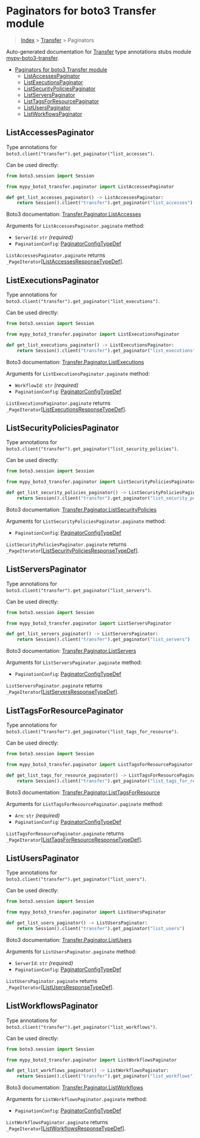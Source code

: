 <a id="paginators-for-boto3-transfer-module"></a>

# Paginators for boto3 Transfer module

> [Index](../README.md) > [Transfer](./README.md) > Paginators

Auto-generated documentation for
[Transfer](https://boto3.amazonaws.com/v1/documentation/api/latest/reference/services/transfer.html#Transfer)
type annotations stubs module
[mypy-boto3-transfer](https://pypi.org/project/mypy-boto3-transfer/).

- [Paginators for boto3 Transfer module](#paginators-for-boto3-transfer-module)
  - [ListAccessesPaginator](#listaccessespaginator)
  - [ListExecutionsPaginator](#listexecutionspaginator)
  - [ListSecurityPoliciesPaginator](#listsecuritypoliciespaginator)
  - [ListServersPaginator](#listserverspaginator)
  - [ListTagsForResourcePaginator](#listtagsforresourcepaginator)
  - [ListUsersPaginator](#listuserspaginator)
  - [ListWorkflowsPaginator](#listworkflowspaginator)

<a id="listaccessespaginator"></a>

## ListAccessesPaginator

Type annotations for `boto3.client("transfer").get_paginator("list_accesses")`.

Can be used directly:

```python
from boto3.session import Session

from mypy_boto3_transfer.paginator import ListAccessesPaginator

def get_list_accesses_paginator() -> ListAccessesPaginator:
    return Session().client("transfer").get_paginator("list_accesses")
```

Boto3 documentation:
[Transfer.Paginator.ListAccesses](https://boto3.amazonaws.com/v1/documentation/api/latest/reference/services/transfer.html#Transfer.Paginator.ListAccesses)

Arguments for `ListAccessesPaginator.paginate` method:

- `ServerId`: `str` *(required)*
- `PaginationConfig`:
  [PaginatorConfigTypeDef](./type_defs.md#paginatorconfigtypedef)

`ListAccessesPaginator.paginate` returns
`_PageIterator`\[[ListAccessesResponseTypeDef](./type_defs.md#listaccessesresponsetypedef)\].

<a id="listexecutionspaginator"></a>

## ListExecutionsPaginator

Type annotations for
`boto3.client("transfer").get_paginator("list_executions")`.

Can be used directly:

```python
from boto3.session import Session

from mypy_boto3_transfer.paginator import ListExecutionsPaginator

def get_list_executions_paginator() -> ListExecutionsPaginator:
    return Session().client("transfer").get_paginator("list_executions")
```

Boto3 documentation:
[Transfer.Paginator.ListExecutions](https://boto3.amazonaws.com/v1/documentation/api/latest/reference/services/transfer.html#Transfer.Paginator.ListExecutions)

Arguments for `ListExecutionsPaginator.paginate` method:

- `WorkflowId`: `str` *(required)*
- `PaginationConfig`:
  [PaginatorConfigTypeDef](./type_defs.md#paginatorconfigtypedef)

`ListExecutionsPaginator.paginate` returns
`_PageIterator`\[[ListExecutionsResponseTypeDef](./type_defs.md#listexecutionsresponsetypedef)\].

<a id="listsecuritypoliciespaginator"></a>

## ListSecurityPoliciesPaginator

Type annotations for
`boto3.client("transfer").get_paginator("list_security_policies")`.

Can be used directly:

```python
from boto3.session import Session

from mypy_boto3_transfer.paginator import ListSecurityPoliciesPaginator

def get_list_security_policies_paginator() -> ListSecurityPoliciesPaginator:
    return Session().client("transfer").get_paginator("list_security_policies")
```

Boto3 documentation:
[Transfer.Paginator.ListSecurityPolicies](https://boto3.amazonaws.com/v1/documentation/api/latest/reference/services/transfer.html#Transfer.Paginator.ListSecurityPolicies)

Arguments for `ListSecurityPoliciesPaginator.paginate` method:

- `PaginationConfig`:
  [PaginatorConfigTypeDef](./type_defs.md#paginatorconfigtypedef)

`ListSecurityPoliciesPaginator.paginate` returns
`_PageIterator`\[[ListSecurityPoliciesResponseTypeDef](./type_defs.md#listsecuritypoliciesresponsetypedef)\].

<a id="listserverspaginator"></a>

## ListServersPaginator

Type annotations for `boto3.client("transfer").get_paginator("list_servers")`.

Can be used directly:

```python
from boto3.session import Session

from mypy_boto3_transfer.paginator import ListServersPaginator

def get_list_servers_paginator() -> ListServersPaginator:
    return Session().client("transfer").get_paginator("list_servers")
```

Boto3 documentation:
[Transfer.Paginator.ListServers](https://boto3.amazonaws.com/v1/documentation/api/latest/reference/services/transfer.html#Transfer.Paginator.ListServers)

Arguments for `ListServersPaginator.paginate` method:

- `PaginationConfig`:
  [PaginatorConfigTypeDef](./type_defs.md#paginatorconfigtypedef)

`ListServersPaginator.paginate` returns
`_PageIterator`\[[ListServersResponseTypeDef](./type_defs.md#listserversresponsetypedef)\].

<a id="listtagsforresourcepaginator"></a>

## ListTagsForResourcePaginator

Type annotations for
`boto3.client("transfer").get_paginator("list_tags_for_resource")`.

Can be used directly:

```python
from boto3.session import Session

from mypy_boto3_transfer.paginator import ListTagsForResourcePaginator

def get_list_tags_for_resource_paginator() -> ListTagsForResourcePaginator:
    return Session().client("transfer").get_paginator("list_tags_for_resource")
```

Boto3 documentation:
[Transfer.Paginator.ListTagsForResource](https://boto3.amazonaws.com/v1/documentation/api/latest/reference/services/transfer.html#Transfer.Paginator.ListTagsForResource)

Arguments for `ListTagsForResourcePaginator.paginate` method:

- `Arn`: `str` *(required)*
- `PaginationConfig`:
  [PaginatorConfigTypeDef](./type_defs.md#paginatorconfigtypedef)

`ListTagsForResourcePaginator.paginate` returns
`_PageIterator`\[[ListTagsForResourceResponseTypeDef](./type_defs.md#listtagsforresourceresponsetypedef)\].

<a id="listuserspaginator"></a>

## ListUsersPaginator

Type annotations for `boto3.client("transfer").get_paginator("list_users")`.

Can be used directly:

```python
from boto3.session import Session

from mypy_boto3_transfer.paginator import ListUsersPaginator

def get_list_users_paginator() -> ListUsersPaginator:
    return Session().client("transfer").get_paginator("list_users")
```

Boto3 documentation:
[Transfer.Paginator.ListUsers](https://boto3.amazonaws.com/v1/documentation/api/latest/reference/services/transfer.html#Transfer.Paginator.ListUsers)

Arguments for `ListUsersPaginator.paginate` method:

- `ServerId`: `str` *(required)*
- `PaginationConfig`:
  [PaginatorConfigTypeDef](./type_defs.md#paginatorconfigtypedef)

`ListUsersPaginator.paginate` returns
`_PageIterator`\[[ListUsersResponseTypeDef](./type_defs.md#listusersresponsetypedef)\].

<a id="listworkflowspaginator"></a>

## ListWorkflowsPaginator

Type annotations for
`boto3.client("transfer").get_paginator("list_workflows")`.

Can be used directly:

```python
from boto3.session import Session

from mypy_boto3_transfer.paginator import ListWorkflowsPaginator

def get_list_workflows_paginator() -> ListWorkflowsPaginator:
    return Session().client("transfer").get_paginator("list_workflows")
```

Boto3 documentation:
[Transfer.Paginator.ListWorkflows](https://boto3.amazonaws.com/v1/documentation/api/latest/reference/services/transfer.html#Transfer.Paginator.ListWorkflows)

Arguments for `ListWorkflowsPaginator.paginate` method:

- `PaginationConfig`:
  [PaginatorConfigTypeDef](./type_defs.md#paginatorconfigtypedef)

`ListWorkflowsPaginator.paginate` returns
`_PageIterator`\[[ListWorkflowsResponseTypeDef](./type_defs.md#listworkflowsresponsetypedef)\].
